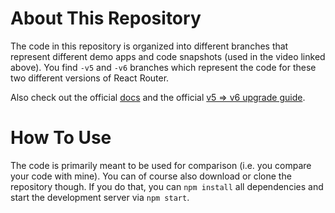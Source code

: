 # About This Repository

The code in this repository is organized into different branches that represent different demo apps and code snapshots (used in the video linked above). You find `-v5` and `-v6` branches which represent the code for these two different versions of React Router.

Also check out the official [docs](https://reactrouter.com/) and the official [v5 => v6 upgrade guide](https://reactrouter.com/docs/en/v6/upgrading/v5).

# How To Use

The code is primarily meant to be used for comparison (i.e. you compare your code with mine). You can of course also download or clone the repository though. If you do that, you can `npm install` all dependencies and start the development server via `npm start`.